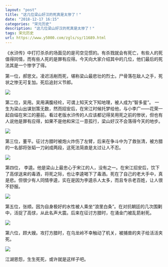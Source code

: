 ```yaml
---
layout: "post"
title: "这几位梁山好汉的死真是太惨了！"
date: "2018-12-17 16:15"
categories: "宋元历史"
description: "这几位梁山好汉的死真是太惨了！"
tags: 宋元历史
url: https://www.y5000.com/zgls/sy/11689.html
---
```






《水浒传》中打打杀杀的场面见的是司空见惯的。有杀戮就会有死亡，有些人的死值得同情，而有些人死的是罪有应得。今天向大家介绍其中的几位，他们最后的死法其是一个惨字了得。

第一位，郝思文。凌迟活剐而死，堪称梁山最悲壮的烈士。尸骨落在敌人之手，死状之惨无可复加。死后追封义节郎。

![](https://img.y5000.com/uploads/allimg/170122/8-1F122102P9420.jpg)

第二位，吴用。吴用满腹经纶，可谓上知天文下知地理，被人成为“智多星”。
一生为梁山出谋划策无数，然而招安后，在宋江时候托梦给他，与小李广——花荣一起自缢在宋江的墓前。看过老版水浒传的人应该都记得吴用死之前的惨状，但也有人说他是罪有应得，如果不是他和宋江一意孤行，梁山好汉不会落得今天的地步。

![](https://img.y5000.com/uploads/allimg/170122/8-1F122102QSc.jpg)

第三位，董平。征讨方腊时被炮火炸伤了左臂，后来在争斗中为了救张清，被方腊的一名部将张韬一刀剁成两段，这死法简直是太过让人不忍。

![](https://img.y5000.com/uploads/allimg/170122/1034114020-0.jpg)

第四位，
李逵。他是梁山上最忠心于宋江的人，没有之一。在宋江招安后，饮下了高俅送来的毒酒，将死之际，也让李逵喝下了毒酒。死在了自己的老大手中，真是悲。但很少有人同情李逵，实在是因为李逵杀人太多，而且专杀老百姓，让人很不舒服。

![](https://img.y5000.com/uploads/allimg/170122/1034111501-1.jpg)

第五位，张顺。因为自身极好的水性被人乘坐“浪里白条”。在对抗朝廷的几次围剿中，活捉了高俅，从此名声大震。后来在征讨方腊时，在涌金门被乱箭射死。

![](https://img.y5000.com/uploads/allimg/170122/8-1F122102S0A9.jpg)

第六位，顾大嫂。攻打方腊时，在乌龙岭不幸触动了机关，被捕兽的夹子给活活夹死。

![](https://img.y5000.com/uploads/allimg/170122/8-1F122102Z2129.jpg)

江湖恩怨，生生死死，或许就是这样子吧。
